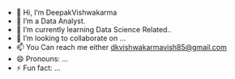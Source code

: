 - 👋 Hi, I’m DeepakVishwakarma
- 👀 I’m a Data Analyst. 
- 🌱 I’m currently learning Data Science Related..
- 💞️ I’m looking to collaborate on ...
- 📫 You Can reach me either dkvishwakarmavish85@gmail.com
- 😄 Pronouns: ...
- ⚡ Fun fact: ...

<!---
DeepakVishwa2000/DeepakVishwa2000 is a ✨ special ✨ repository because its `README.md` (this file) appears on your GitHub profile.
You can click the Preview link to take a look at your changes.
--->
